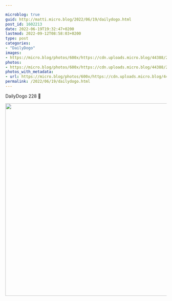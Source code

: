 ```yaml
---

microblog: true
guid: http://matti.micro.blog/2022/06/19/dailydogo.html
post_id: 1602213
date: 2022-06-19T19:32:47+0200
lastmod: 2022-09-12T08:58:03+0200
type: post
categories:
- "DailyDogo"
images:
- https://micro.blog/photos/600x/https://cdn.uploads.micro.blog/44388/2022/8b589be062.jpg
photos:
- https://micro.blog/photos/600x/https://cdn.uploads.micro.blog/44388/2022/8b589be062.jpg
photos_with_metadata:
- url: https://micro.blog/photos/600x/https://cdn.uploads.micro.blog/44388/2022/8b589be062.jpg
permalink: /2022/06/19/dailydogo.html
---
```

DailyDogo 228 🐶

<img src="/media/uploads/2022/8b589be062.jpg" width="600" height="600" alt="" />
